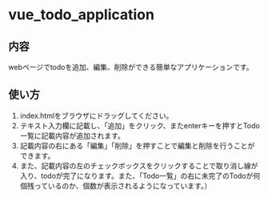 # vue_todo_application

## 内容
webページでtodoを追加、編集、削除ができる簡単なアプリケーションです。

## 使い方
1. index.htmlをブラウザにドラッグしてください。
1. テキスト入力欄に記載し、「追加」をクリック、またenterキーを押すとTodo一覧に記載内容が追加されます。
1. 記載内容の右にある「編集」「削除」を押すことで編集と削除を行うことができます。
1. また、記載内容の左のチェックボックスをクリックすることで取り消し線が入り、todoが完了になります。また、「Todo一覧」の右に未完了のTodoが何個残っているのか、個数が表示されるようになっています。）
